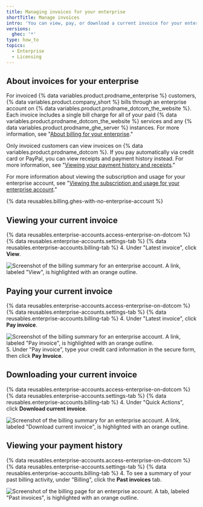 ```yaml
---
title: Managing invoices for your enterprise
shortTitle: Manage invoices
intro: 'You can view, pay, or download a current invoice for your enterprise, and you can view your payment history.'
versions:
  ghec: '*'
type: how_to
topics:
  - Enterprise
  - Licensing
---
```


## About invoices for your enterprise

For invoiced {% data variables.product.prodname_enterprise %} customers, {% data variables.product.company_short %} bills through an enterprise account on {% data variables.product.prodname_dotcom_the_website %}. Each invoice includes a single bill charge for all of your paid {% data variables.product.prodname_dotcom_the_website %} services and any {% data variables.product.prodname_ghe_server %} instances. For more information, see "[About billing for your enterprise](/billing/managing-billing-for-your-github-account/about-billing-for-your-enterprise)."

Only invoiced customers can view invoices on {% data variables.product.prodname_dotcom %}. If you pay automatically via credit card or PayPal, you can view receipts and payment history instead. For more information, see "[Viewing your payment history and receipts](/billing/managing-your-github-billing-settings/viewing-your-payment-history-and-receipts)."

For more information about viewing the subscription and usage for your enterprise account, see "[Viewing the subscription and usage for your enterprise account](/billing/managing-billing-for-your-github-account/viewing-the-subscription-and-usage-for-your-enterprise-account)."

{% data reusables.billing.ghes-with-no-enterprise-account %}

## Viewing your current invoice

{% data reusables.enterprise-accounts.access-enterprise-on-dotcom %}
{% data reusables.enterprise-accounts.settings-tab %}
{% data reusables.enterprise-accounts.billing-tab %}
4. Under "Latest invoice", click **View**.

   ![Screenshot of the billing summary for an enterprise account. A link, labeled "View", is highlighted with an orange outline.](/assets/images/help/business-accounts/view-invoice-link.png)

## Paying your current invoice

{% data reusables.enterprise-accounts.access-enterprise-on-dotcom %}
{% data reusables.enterprise-accounts.settings-tab %}
{% data reusables.enterprise-accounts.billing-tab %}
4. Under "Latest invoice", click **Pay invoice**.

   ![Screenshot of the billing summary for an enterprise account. A link, labeled "Pay invoice", is highlighted with an orange outline.](/assets/images/help/business-accounts/pay-invoice-link.png)
5. Under "Pay invoice", type your credit card information in the secure form, then click **Pay Invoice**.

## Downloading your current invoice

{% data reusables.enterprise-accounts.access-enterprise-on-dotcom %}
{% data reusables.enterprise-accounts.settings-tab %}
{% data reusables.enterprise-accounts.billing-tab %}
4. Under "Quick Actions", click **Download current invoice**.

   ![Screenshot of the billing summary for an enterprise account. A link, labeled "Download current invoice", is highlighted with an orange outline.](/assets/images/help/business-accounts/download-current-invoice.png)

## Viewing your payment history

{% data reusables.enterprise-accounts.access-enterprise-on-dotcom %}
{% data reusables.enterprise-accounts.settings-tab %}
{% data reusables.enterprise-accounts.billing-tab %}
4. To see a summary of your past billing activity, under "Billing", click the **Past invoices** tab.

   ![Screenshot of the billing page for an enterprise account. A tab, labeled "Past invoices", is highlighted with an orange outline.](/assets/images/help/business-accounts/view-payment-history.png)
